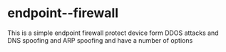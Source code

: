 # endpoint--firewall
This is a simple endpoint firewall protect device form DDOS attacks and DNS spoofing and ARP spoofing and have a number of options
